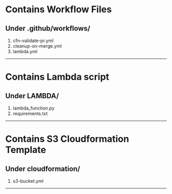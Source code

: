 # Contains Workflow Files

## Under .github/workflows/

1. cfn-validate-pr.yml
2. cleanup-on-merge.yml
3. lambda.yml

---

# Contains Lambda script

## Under LAMBDA/
1. lambda_function.py
2. requirements.txt

---

# Contains S3 Cloudformation Template

## Under cloudformation/

1. s3-bucket.yml

---
